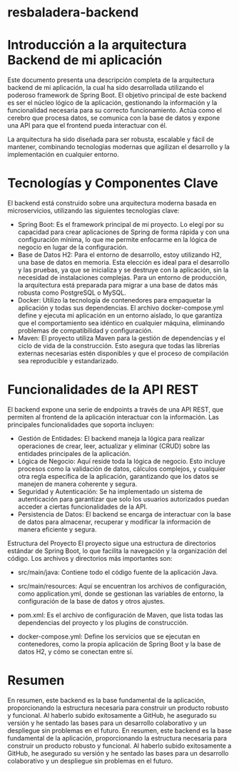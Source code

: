 # resbaladera-backend
# Introducción a la arquitectura Backend de mi aplicación
Este documento presenta una descripción completa de la arquitectura backend de mi aplicación, la cual ha sido desarrollada utilizando el poderoso framework de Spring Boot. El objetivo principal de este backend es ser el núcleo lógico de la aplicación, gestionando la información y la funcionalidad necesaria para su correcto funcionamiento. Actúa como el cerebro que procesa datos, se comunica con la base de datos y expone una API para que el frontend pueda interactuar con él.

La arquitectura ha sido diseñada para ser robusta, escalable y fácil de mantener, combinando tecnologías modernas que agilizan el desarrollo y la implementación en cualquier entorno.

# Tecnologías y Componentes Clave
El backend está construido sobre una arquitectura moderna basada en microservicios, utilizando las siguientes tecnologías clave:

- Spring Boot: Es el framework principal de mi proyecto. Lo elegí por su capacidad para crear aplicaciones de Spring de forma rápida y con una configuración mínima, lo que me permite enfocarme en la lógica de negocio en lugar de la configuración.
- Base de Datos H2: Para el entorno de desarrollo, estoy utilizando H2, una base de datos en memoria. Esta elección es ideal para el desarrollo y las pruebas, ya que se inicializa y se destruye con la aplicación, sin la necesidad de instalaciones complejas. Para un entorno de producción, la arquitectura está preparada para migrar a una base de datos más robusta como PostgreSQL o MySQL.
- Docker: Utilizo la tecnología de contenedores para empaquetar la aplicación y todas sus dependencias. El archivo docker-compose.yml define y ejecuta mi aplicación en un entorno aislado, lo que garantiza que el comportamiento sea idéntico en cualquier máquina, eliminando problemas de compatibilidad y configuración.
- Maven: El proyecto utiliza Maven para la gestión de dependencias y el ciclo de vida de la construcción. Esto asegura que todas las librerías externas necesarias estén disponibles y que el proceso de compilación sea reproducible y estandarizado.

# Funcionalidades de la API REST
El backend expone una serie de endpoints a través de una API REST, que permiten al frontend de la aplicación interactuar con la información. Las principales funcionalidades que soporta incluyen:

- Gestión de Entidades: El backend maneja la lógica para realizar operaciones de crear, leer, actualizar y eliminar (CRUD) sobre las entidades principales de la aplicación.
- Lógica de Negocio: Aquí reside toda la lógica de negocio. Esto incluye procesos como la validación de datos, cálculos complejos, y cualquier otra regla específica de la aplicación, garantizando que los datos se manejen de manera coherente y segura.
- Seguridad y Autenticación: Se ha implementado un sistema de autenticación para garantizar que solo los usuarios autorizados puedan acceder a ciertas funcionalidades de la API.
- Persistencia de Datos: El backend se encarga de interactuar con la base de datos para almacenar, recuperar y modificar la información de manera eficiente y segura.

Estructura del Proyecto
El proyecto sigue una estructura de directorios estándar de Spring Boot, lo que facilita la navegación y la organización del código. Los archivos y directorios más importantes son:
- src/main/java: Contiene todo el código fuente de la aplicación Java.

- src/main/resources: Aquí se encuentran los archivos de configuración, como application.yml, donde se gestionan las variables de entorno, la configuración de la base de datos y otros ajustes.

- pom.xml: Es el archivo de configuración de Maven, que lista todas las dependencias del proyecto y los plugins de construcción.

- docker-compose.yml: Define los servicios que se ejecutan en contenedores, como la propia aplicación de Spring Boot y la base de datos H2, y cómo se conectan entre sí.

# Resumen
En resumen, este backend es la base fundamental de la aplicación, proporcionando la estructura necesaria para construir un producto robusto y funcional. Al haberlo subido exitosamente a GitHub, he asegurado su versión y he sentado las bases para un desarrollo colaborativo y un despliegue sin problemas en el futuro.
En resumen, este backend es la base fundamental de la aplicación, proporcionando la estructura necesaria para construir un producto robusto y funcional. Al haberlo subido exitosamente a GitHub, he asegurado su versión y he sentado las bases para un desarrollo colaborativo y un despliegue sin problemas en el futuro.
